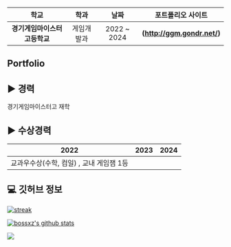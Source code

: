 ### 
| **학교** | **학과** | **날짜** | **포트폴리오 사이트** |
|:--------:|:--------:|:--------:|:--------:|
| **경기게임마이스터고등학교** | 게임개발과 | 2022 ~ 2024 | **(http://ggm.gondr.net/)** |

## Portfolio

<h2 align="left">▶ 경력</h2>

경기게임마이스터고 재학

<h2 align="left">▶ 수상경력</h2>

| 2022 | 2023 | 2024 |
| ------ | ------ | ------ |
| 교과우수상(수학, 컴일) , 교내 게임잼 1등 | | |

<h2 align="left">💻 깃허브 정보</h2>

[![streak](https://github-readme-streak-stats.herokuapp.com/?user=bossxz&theme=calm)](https://github.com/bossxz)

[![bossxz's github stats](https://github-readme-stats.vercel.app/api?username=bossxz&show_icons=true&theme=dracula)](https://github.com/bossxz)

<a href="https://opgc.me/#/users/bossxz" target="_blank"><img src="https://api.opgc.me/githubs/users/bossxz/tag/?theme=basic" /></a>

<!--
**bossxz/bossxz** is a ✨ _special_ ✨ repository because its `README.md` (this file) appears on your GitHub profile.
-->

